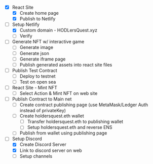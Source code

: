- [x] React Site
    - [x] Create home page
    - [x] Publish to Netlify

- [ ] Setup Netlify
    - [x] Custom domain - HODLersQuest.xyz
    - [ ] Verify

- [ ] Generate NFT w/ interactive game
    - [ ] Generate image
    - [ ] Generate json
    - [ ] Generate iframe page
    - [ ] Publish generated assets into react site files

- [ ] Publish Test Contract
    - [ ] Deploy to testnet
    - [ ] Test on open sea

- [ ] React Site - Mint NFT
    - [ ] Select Action & Mint NFT on web site

- [ ] Publish Contract to Main net
    - [ ] Create contract publishing page (use MetaMask/Ledger Auth instead of privateKey)
    - [ ] Create holdersquest.eth wallet
        - [ ] Transfer holdersquest.eth to publishing wallet
        - [ ] Setup holdersquest.eth and reverse ENS
    - [ ] Publish from wallet using publishing page

- [ ] Setup Discord
    - [x] Create Discord Server
    - [x] Link to discord server on web
    - [ ] Setup channels